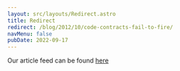 ```yaml
---
layout: src/layouts/Redirect.astro
title: Redirect
redirect: /blog/2012/10/code-contracts-fail-to-fire/
navMenu: false
pubDate: 2022-09-17
---
```

<div>
Our article feed can be found <a href="/blog/2012/10/code-contracts-fail-to-fire/">here</a>
</div>
